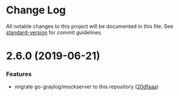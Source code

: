 # Change Log

All notable changes to this project will be documented in this file. See [standard-version](https://github.com/conventional-changelog/standard-version) for commit guidelines.

<a name="2.6.0"></a>
# 2.6.0 (2019-06-21)


### Features

* migrate go-graylog/mockserver to this repository ([20dfaaa](https://github.com/suzuki-shunsuke/graylog-mock-server/commit/20dfaaa))
